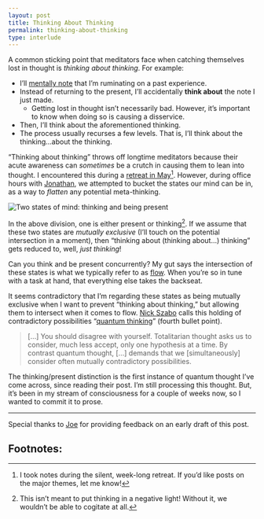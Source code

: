 ```yaml
---
layout: post
title: Thinking About Thinking
permalink: thinking-about-thinking
type: interlude
---
```


A common sticking point that meditators face when catching themselves lost in thought is _thinking about thinking_. For example:

- I’ll [mentally note](https://www.headspace.com/blog/2015/11/04/noting-technique-video/) that I’m ruminating on a past experience.
- Instead of returning to the present, I’ll accidentally __think about__ the note I just made.
	- Getting lost in thought isn’t necessarily bad. However, it’s important to know when doing so is causing a disservice.
- Then, I’ll think about the aforementioned thinking.
- The process usually recurses a few levels. That is, I’ll think about the thinking…about the thinking.

“Thinking about thinking” throws off longtime meditators because their acute awareness can _sometimes_ be a crutch in causing them to lean into thought. I encountered this during a [retreat in May](https://twitter.com/jasdev/status/824997535483826176)[^1]. However, during office hours with [Jonathan](http://jonathanfoust.com/about/), we attempted to bucket the states our mind can be in, as a way to _flatten_ any potential meta-thinking.

![Two states of mind: thinking and being present](/public/images/states_of_mind.png)

In the above division, one is either present or thinking[^2]. If we assume that these two states are _mutually exclusive_ (I’ll touch on the potential intersection in a moment), then “thinking about (thinking about…) thinking” gets reduced to, well, _just thinking_!

Can you think and be present concurrently? My gut says the intersection of these states is what we typically refer to as [flow](https://en.wikipedia.org/wiki/Flow_(psychology)). When you’re so in tune with a task at hand, that everything else takes the backseat.

It seems contradictory that I’m regarding these states as being mutually exclusive when I want to prevent “thinking about thinking,” but allowing them to intersect when it comes to flow. [Nick Szabo](https://twitter.com/NickSzabo4) calls this holding of contradictory possibilities “[quantum thinking](http://unenumerated.blogspot.com/2012/07/more-short-takes.html)” (fourth bullet point).

> […] You should disagree with yourself. Totalitarian thought asks us to consider, much less accept, only one hypothesis at a time. By contrast quantum thought, […] demands that we [simultaneously] consider often mutually contradictory possibilities.

The thinking/present distinction is the first instance of quantum thought I’ve come across, since reading their post. I’m still processing this thought. But, it’s been in my stream of consciousness for a couple of weeks now, so I wanted to commit it to prose.

---

Special thanks to [Joe](http://twitter.com/mergesort) for providing feedback on an early draft of this post.

## Footnotes:

[^1]: I took notes during the silent, week-long retreat. If you’d like posts on the major themes, let me know!

[^2]: This isn’t meant to put thinking in a negative light! Without it, we wouldn’t be able to cogitate at all.
